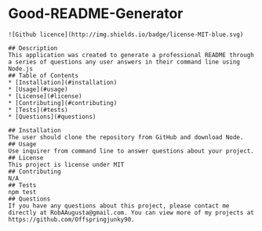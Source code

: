 # Good-README-Generator
    ![Github licence](http://img.shields.io/badge/license-MIT-blue.svg)
    
    ## Description 
    This application was created to generate a professional README through a series of questions any user answers in their command line using Node.js
    ## Table of Contents
    * [Installation](#installation)
    * [Usage](#usage)
    * [License](#license)
    * [Contributing](#contributing)
    * [Tests](#tests)
    * [Questions](#questions)
    
    ## Installation 
    The user should clone the repository from GitHub and download Node.
    ## Usage 
    Use inquirer from command line to answer questions about your project.
    ## License 
    This project is license under MIT
    ## Contributing 
    N/A
    ## Tests
    npm test
    ## Questions
    If you have any questions about this project, please contact me directly at RobAAugusta@gmail.com. You can view more of my projects at https://github.com/Offspringjunky90.
  